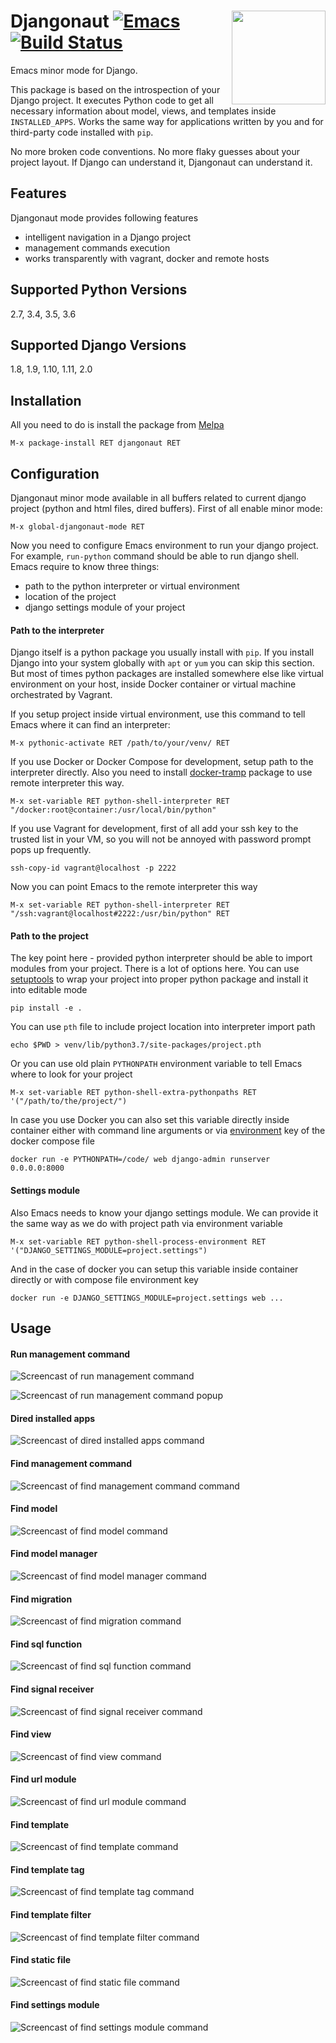 # <img align="right" src="pics/django.png" height="150" width="150"> Djangonaut [![Emacs](https://img.shields.io/badge/Emacs-25-8e44bd.svg)](https://www.gnu.org/software/emacs/) [![Build Status](https://travis-ci.org/proofit404/djangonaut.svg?branch=master)](https://travis-ci.org/proofit404/djangonaut)

Emacs minor mode for Django.

This package is based on the introspection of your Django project.  It
executes Python code to get all necessary information about model,
views, and templates inside `INSTALLED_APPS`.  Works the same way for
applications written by you and for third-party code installed with
`pip`.

No more broken code conventions.  No more flaky guesses about your
project layout.  If Django can understand it, Djangonaut can
understand it.

## Features

Djangonaut mode provides following features

* intelligent navigation in a Django project
* management commands execution
* works transparently with vagrant, docker and remote hosts

## Supported Python Versions

2.7, 3.4, 3.5, 3.6

## Supported Django Versions

1.8, 1.9, 1.10, 1.11, 2.0

## Installation

All you need to do is install the package from
[Melpa](https://melpa.org/)

    M-x package-install RET djangonaut RET

## Configuration

Djangonaut minor mode available in all buffers related to current
django project (python and html files, dired buffers).  First of all
enable minor mode:

    M-x global-djangonaut-mode RET

Now you need to configure Emacs environment to run your django
project.  For example, `run-python` command should be able to run
django shell.  Emacs require to know three things:

* path to the python interpreter or virtual environment
* location of the project
* django settings module of your project

#### Path to the interpreter

Django itself is a python package you usually install with `pip`.
If you install Django into your system globally with `apt` or `yum`
you can skip this section.  But most of times python packages are
installed somewhere else like virtual environment on your host, inside
Docker container or virtual machine orchestrated by Vagrant.

If you setup project inside virtual environment, use this command to
tell Emacs where it can find an interpreter:

    M-x pythonic-activate RET /path/to/your/venv/ RET

If you use Docker or Docker Compose for development, setup path to the
interpreter directly.  Also you need to install
[docker-tramp](https://github.com/emacs-pe/docker-tramp.el) package to
use remote interpreter this way.

    M-x set-variable RET python-shell-interpreter RET "/docker:root@container:/usr/local/bin/python"

If you use Vagrant for development, first of all add your ssh key to
the trusted list in your VM, so you will not be annoyed with password
prompt pops up frequently.

    ssh-copy-id vagrant@localhost -p 2222

Now you can point Emacs to the remote interpreter this way

    M-x set-variable RET python-shell-interpreter RET "/ssh:vagrant@localhost#2222:/usr/bin/python" RET

#### Path to the project

The key point here - provided python interpreter should be able to
import modules from your project.  There is a lot of options here.
You can use [setuptools](https://setuptools.readthedocs.io/en/latest/)
to wrap your project into proper python package and install it into
editable mode

    pip install -e .

You can use `pth` file to include project location into interpreter
import path

    echo $PWD > venv/lib/python3.7/site-packages/project.pth

Or you can use old plain `PYTHONPATH` environment variable to tell
Emacs where to look for your project

    M-x set-variable RET python-shell-extra-pythonpaths RET '("/path/to/the/project/")

In case you use Docker you can also set this variable directly inside
container either with command line arguments or via
[environment](https://docs.docker.com/compose/compose-file/) key of
the docker compose file

    docker run -e PYTHONPATH=/code/ web django-admin runserver 0.0.0.0:8000

#### Settings module

Also Emacs needs to know your django settings module.  We can provide
it the same way as we do with project path via environment variable

    M-x set-variable RET python-shell-process-environment RET '("DJANGO_SETTINGS_MODULE=project.settings")

And in the case of docker you can setup this variable inside container
directly or with compose file environment key

    docker run -e DJANGO_SETTINGS_MODULE=project.settings web ...

## Usage

#### Run management command

![Screencast of run management command](pics/run-management-command.gif)

![Screencast of run management command popup](pics/run-management-command-popup.gif)

#### Dired installed apps

![Screencast of dired installed apps command](pics/dired-installed-apps.gif)

#### Find management command

![Screencast of find management command command](pics/find-management-command.gif)

#### Find model

![Screencast of find model command](pics/find-model.gif)

#### Find model manager

![Screencast of find model manager command](pics/find-model-manager.gif)

#### Find migration

![Screencast of find migration command](pics/find-migration.gif)

#### Find sql function

![Screencast of find sql function command](pics/find-sql-function.gif)

#### Find signal receiver

![Screencast of find signal receiver command](pics/find-signal-receiver.gif)

#### Find view

![Screencast of find view command](pics/find-view.gif)

#### Find url module

![Screencast of find url module command](pics/find-url-module.gif)

#### Find template

![Screencast of find template command](pics/find-template.gif)

#### Find template tag

![Screencast of find template tag command](pics/find-template-tag.gif)

#### Find template filter

![Screencast of find template filter command](pics/find-template-filter.gif)

#### Find static file

![Screencast of find static file command](pics/find-static-file.gif)

#### Find settings module

![Screencast of find settings module command](pics/find-settings-module.gif)
